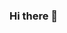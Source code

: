 ### Hi there 👋

<!--
**AngelaChable/AngelaChable** is a ✨ _special_ ✨ repository because its `README.md` (this file) appears on your GitHub profile.

Here are some ideas to get you started:

- 🔭 I’m currently working on me.
- 🌱 I’m currently learning another programming language.
- 💬 Ask me about my favorite saga books "Percy Jackson"
- 📫 How to reach me: angela.ch_10 on Instragram
- ⚡ Fun fact: I prefer to be on a warm weather.
-->
